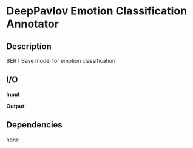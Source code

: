# DeepPavlov Emotion Classification Annotator

## Description

BERT Base model for emotion classification 

## I/O

**Input**

**Output:**


## Dependencies
none